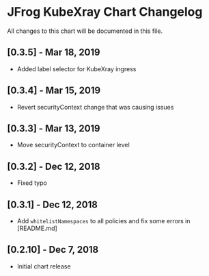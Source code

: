 # JFrog KubeXray Chart Changelog
All changes to this chart will be documented in this file.

## [0.3.5]  - Mar 18, 2019
* Added label selector for KubeXray ingress

## [0.3.4] - Mar 15, 2019
* Revert securityContext change that was causing issues

## [0.3.3] - Mar 13, 2019
* Move securityContext to container level

## [0.3.2] - Dec 12, 2018
* Fixed typo

## [0.3.1] - Dec 12, 2018
* Add `whitelistNamespaces` to all policies and fix some errors in [README.md]

## [0.2.10] - Dec 7, 2018
* Initial chart release
